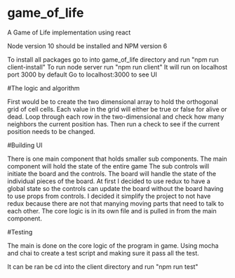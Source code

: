# game_of_life
A Game of Life implementation using react

Node version 10 should be installed and NPM version 6

To install all packages go to into game_of_life directory and run "npm run client-install"
To run node server run "npm run client"
It will run on localhost port 3000 by default
Go to localhost:3000 to see UI

#The logic and algorithm

First would be to create the two dimensional array to hold the orthogonal grid of cell cells.
Each value in the grid will either be true or false for alive or dead.
Loop through each row in the two-dimensional and check how many neighbors the current position has.
Then run a check to see if the current position needs to be changed.

#Building UI

There is one main component that holds smaller sub components. The main component will hold the state of the entire game
The sub controls will initiate the board and the controls. The board will handle the state of the
individual pieces of the board. At first I decided to use redux to have a global state so the controls can update the
board without the board having to use props from controls. I decided it simplify the project to not have redux because
there are not that manying moving parts that need to talk to each other. The core logic is in its own file and is pulled
in from the main component.

#Testing

The main is done on the core logic of the program in game. Using mocha and chai to create a test script and making
sure it pass all the test.

It can be ran be cd into the client directory and run "npm run test"




